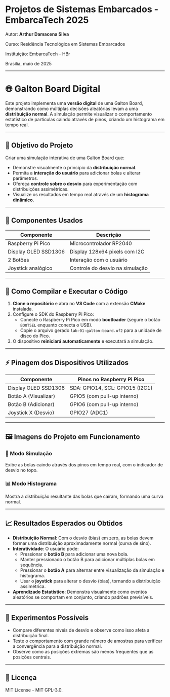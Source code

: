 
# Projetos de Sistemas Embarcados - EmbarcaTech 2025

Autor: **Arthur Damacena Silva**

Curso: Residência Tecnológica em Sistemas Embarcados

Instituição: EmbarcaTech - HBr

Brasília, maio de 2025

---

# 🌐 Galton Board Digital

Este projeto implementa uma **versão digital** de uma Galton Board, demonstrando como múltiplas decisões aleatórias levam a uma **distribuição normal**. A simulação permite visualizar o comportamento estatístico de partículas caindo através de pinos, criando um histograma em tempo real.

---

## 🎯 Objetivo do Projeto

Criar uma simulação interativa de uma Galton Board que:

- Demonstre visualmente o princípio da **distribuição normal**.
- Permita a **interação do usuário** para adicionar bolas e alterar parâmetros.
- Ofereça **controle sobre o desvio** para experimentação com distribuições assimétricas.
- Visualize os resultados em tempo real através de um **histograma dinâmico**.

---

## 🔧 Componentes Usados

| Componente              | Descrição                        |
| ----------------------- | -------------------------------- |
| Raspberry Pi Pico       | Microcontrolador RP2040          |
| Display OLED SSD1306    | Display 128x64 pixels com I2C    |
| 2 Botões                | Interação com o usuário          |
| Joystick analógico      | Controle do desvio na simulação  |

---

## 💾 Como Compilar e Executar o Código

1. **Clone o repositório** e abra no **VS Code** com a extensão **CMake** instalada.
2. Configure o SDK do Raspberry Pi Pico:
   - Conecte o Raspberry Pi Pico em modo **bootloader** (segure o botão `BOOTSEL` enquanto conecta o USB).
   - Copie o arquivo gerado `lab-01-galton-board.uf2` para a unidade de disco do Pico.
3. O dispositivo **reiniciará automaticamente** e executará a simulação.

---

## ⚡ Pinagem dos Dispositivos Utilizados

| Componente               | Pinos no Raspberry Pi Pico           |
| ------------------------ | ------------------------------------ |
| Display OLED SSD1306     | SDA: GPIO14, SCL: GPIO15 (I2C1)      |
| Botão A (Visualizar)     | GPIO5 (com pull-up interno)          |
| Botão B (Adicionar)      | GPIO6 (com pull-up interno)          |
| Joystick X (Desvio)      | GPIO27 (ADC1)                        |

---

## 🖼️ Imagens do Projeto em Funcionamento

### 🎲 Modo Simulação
Exibe as bolas caindo através dos pinos em tempo real, com o indicador de desvio no topo.

### 📊 Modo Histograma
Mostra a distribuição resultante das bolas que caíram, formando uma curva normal.

---

## 📈 Resultados Esperados ou Obtidos

- **Distribuição Normal**: Com o desvio (bias) em zero, as bolas devem formar uma distribuição aproximadamente normal (curva de sino).
- **Interatividade**: O usuário pode:
  - Pressionar o **botão B** para adicionar uma nova bola.
  - Manter pressionado o botão B para adicionar múltiplas bolas em sequência.
  - Pressionar o **botão A** para alternar entre visualização da simulação e histograma.
  - Usar o **joystick** para alterar o desvio (bias), tornando a distribuição assimétrica.
- **Aprendizado Estatístico**: Demonstra visualmente como eventos aleatórios se comportam em conjunto, criando padrões previsíveis.

---

## 🧪 Experimentos Possíveis

- Compare diferentes níveis de desvio e observe como isso afeta a distribuição final.
- Teste o comportamento com grande número de amostras para verificar a convergência para a distribuição normal.
- Observe como as posições extremas são menos frequentes que as posições centrais.


---

## 📜 Licença
MIT License - MIT GPL-3.0.

